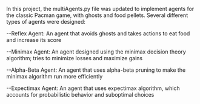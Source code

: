 In this project, the multiAgents.py file was updated to implement agents for the classic Pacman game, with ghosts and food pellets.
Several different types of agents were designed:

--Reflex Agent: An agent that avoids ghosts and takes actions to eat food and increase its score

--Minimax Agent: An agent designed using the minimax decision theory algorithm; tries to minimize losses and maximize gains

--Alpha-Beta Agent: An agent that uses alpha-beta pruning to make the minimax algorithm run more efficiently

--Expectimax Agent: An agent that uses expectimax algorithm, which accounts for probabilistic behavior and suboptimal choices
